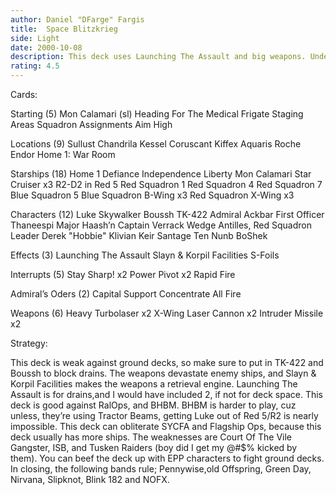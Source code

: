 ```yaml
---
author: Daniel "DFarge" Fargis
title:  Space Blitzkrieg
side: Light
date: 2000-10-08
description: This deck uses Launching The Assault and big weapons. Undercover spies prevent ground drains. Just sit back and watch the smoldering wrecks of Star Destroyers!
rating: 4.5
---
```

Cards: 

Starting (5)
Mon Calamari (sl)
Heading For The Medical Frigate
Staging Areas
Squadron Assignments
Aim High

Locations (9)
Sullust
Chandrila
Kessel
Coruscant
Kiffex
Aquaris
Roche
Endor
Home 1: War Room

Starships (18)
Home 1
Defiance
Independence
Liberty
Mon Calamari Star Cruiser x3
R2-D2 in Red 5
Red Squadron 1
Red Squadron 4
Red Squadron 7
Blue Squadron 5
Blue Squadron B-Wing x3
Red Squadron X-Wing x3

Characters (12)
Luke Skywalker
Boussh
TK-422
Admiral Ackbar
First Officer Thaneespi
Major Haash’n
Captain Verrack
Wedge Antilles, Red Squadron Leader
Derek "Hobbie" Klivian
Keir Santage
Ten Nunb
BoShek

Effects (3)
Launching The Assault
Slayn & Korpil Facilities
S-Foils

Interrupts (5)
Stay Sharp! x2
Power Pivot x2
Rapid Fire

Admiral’s Oders (2)
Capital Support
Concentrate All Fire

Weapons (6)
Heavy Turbolaser x2
X-Wing Laser Cannon x2
Intruder Missile x2



Strategy: 

This deck is weak against ground decks, so make sure to put in TK-422 and Boussh to block drains. The weapons devastate enemy ships, and Slayn & Korpil Facilities makes the weapons a retrieval engine. Launching The Assault is for drains,and I would have included 2, if not for deck space. This deck is good against RalOps, and BHBM. BHBM is harder to play, cuz unless, they’re using Tractor Beams, getting Luke out of Red 5/R2 is nearly impossible. This deck can obliterate SYCFA and Flagship Ops, because this deck usually has more ships. The weaknesses are Court Of The Vile Gangster, ISB, and Tusken Raiders (boy did I get my @#$% kicked by them). You can beef the deck up with EPP characters to fight ground decks. In closing, the following bands rule; Pennywise,old Offspring, Green Day, Nirvana, Slipknot, Blink 182 and NOFX.  
